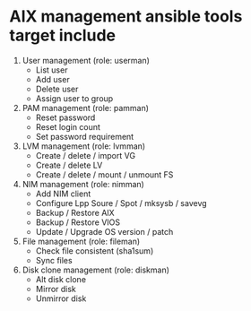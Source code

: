# AIX management ansible tools target include

1. User management (role: userman)
    - List user
    - Add user
    - Delete user
    - Assign user to group
2. PAM management (role: pamman)
    - Reset password
    - Reset login count
    - Set password requirement
3. LVM management (role: lvmman)
    - Create / delete / import VG
    - Create / delete LV
    - Create / delete / mount / unmount FS
4. NIM management (role: nimman)
    - Add NIM client
    - Configure Lpp Soure / Spot / mksysb / savevg
    - Backup / Restore AIX
    - Backup / Restore VIOS
    - Update / Upgrade OS version / patch
5. File management (role: fileman)
    - Check file consistent (sha1sum)
    - Sync files
6. Disk clone management (role: diskman)
    - Alt disk clone
    - Mirror disk
    - Unmirror disk
